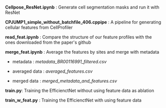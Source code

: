 **Cellpose_ResNet.ipynb** : Generate cell segmentation masks and run it with ResNet

**CPJUMP1_simple_without_batchfile_406.cppipe** : A pipeline for generating cellular features from CellProfiler

**read_feat.ipynb** : Compare the structure of our feature profiles with the ones downloaded from the paper's github

**merge_feat.ipynb** : Average the features by sites and merge with metadata

  * metadata : *metadata_BR00116991_filtered.csv*
  
  * averaged data : *averaged_features.csv*
  
  * merged data : *merged_metadata_and_features.csv*
  
**train.py**: Training the EfficienctNet without using feature data as ablation

**train_w_feat.py** : Training the EfficienctNet with using feature data
